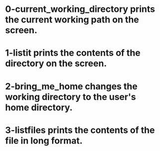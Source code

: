 # 0-current_working_directory prints the current working path on the screen.
# 1-listit prints the contents of the directory on the screen.
# 2-bring_me_home changes the working directory to the user's home directory.
# 3-listfiles prints the contents of the file in long format.
